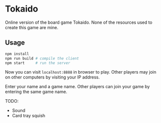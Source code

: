 # Tokaido

Online version of the board game Tokaido. None of the resources used to create
this game are mine.

## Usage

```bash
npm install
npm run build # compile the client
npm start     # run the server
```
Now you can visit `localhost:8888` in browser to play. Other players may join on other
computers by visiting your IP address.

Enter your name and a game name. Other players can join your game by entering the same
game name.

TODO:
* Sound
* Card tray squish
